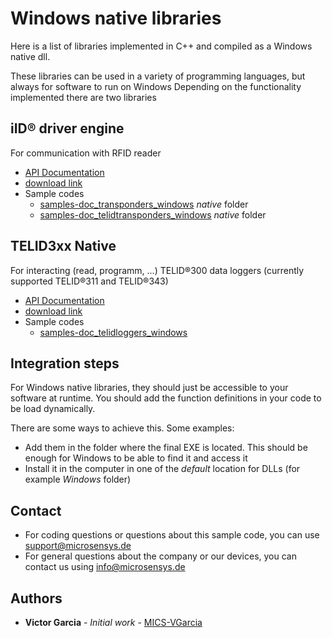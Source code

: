 # Windows native libraries
Here is a list of libraries implemented in C++ and compiled as a Windows native dll.

These libraries can be used in a variety of programming languages, but always for software to run on Windows
Depending on the functionality implemented there are two libraries

## iID® driver engine
For communication with RFID reader
* [API Documentation](https://www.microsensys.de/downloads/DevSamples/Libraries/Windows/iID%20driver%20engine%20-%20Native%20driver/APIDoc_iIDDriver3000PRO_1059_E.pdf)
* [download link](https://www.microsensys.de/downloads/DevSamples/Libraries/Windows/iID%20driver%20engine%20-%20Native%20driver/)
* Sample codes
    * [samples-doc_transponders_windows](https://github.com/Micro-Sensys/samples-doc_transponders_windows) *native* folder
    * [samples-doc_telidtransponders_windows](https://github.com/Micro-Sensys/samples-doc_telidtransponders_windows) *native* folder

## TELID3xx Native
For interacting (read, programm, ...) TELID®300 data loggers (currently supported TELID®311 and TELID®343)
* [API Documentation](https://www.microsensys.de/downloads/DevSamples/Libraries/Windows/TELID300%20-%20native%20library/APIDoc_TELID3xx_native_driver_TP_16_E.pdf)
* [download link](https://www.microsensys.de/downloads/DevSamples/Libraries/Windows/TELID300%20-%20native%20library/)
* Sample codes
    * [samples-doc_telidloggers_windows](https://github.com/Micro-Sensys/samples-doc_telidloggers_windows)

## Integration steps
For Windows native libraries, they should just be accessible to your software at runtime. You should add the function definitions in your code to be load dynamically.

There are some ways to achieve this. Some examples:
* Add them in the folder where the final EXE is located. This should be enough for Windows to be able to find it and access it
* Install it in the computer in one of the *default* location for DLLs (for example *Windows* folder)

## Contact
* For coding questions or questions about this sample code, you can use [support@microsensys.de](mailto:support@microsensys.de)
* For general questions about the company or our devices, you can contact us using [info@microsensys.de](mailto:info@microsensys.de)

## Authors

* **Victor Garcia** - *Initial work* - [MICS-VGarcia](https://github.com/MICS-VGarcia/)
